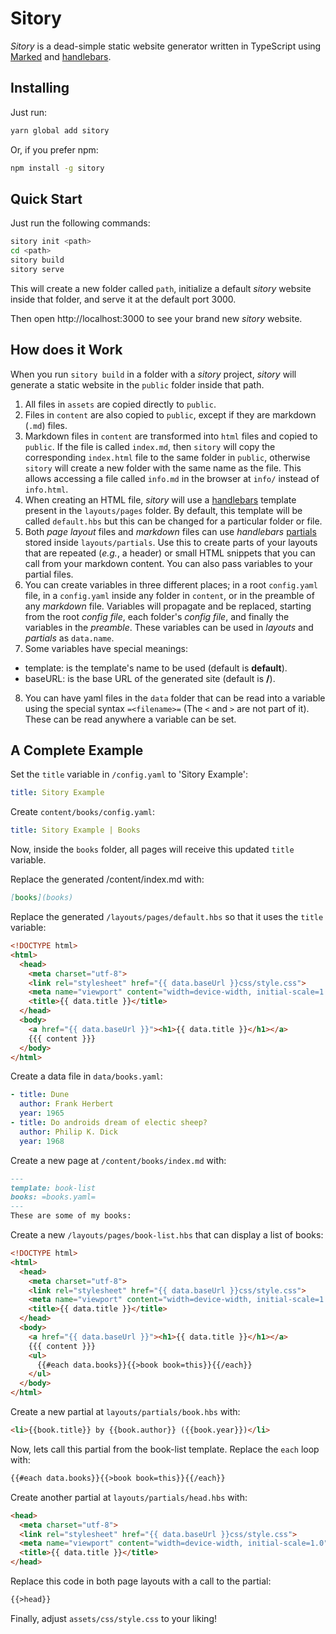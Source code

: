 # Sitory

*Sitory* is a dead-simple static website generator written in TypeScript using [Marked](https://marked.js.org/) and [handlebars](https://handlebarsjs.com/).

## Installing

Just run:

```bash
yarn global add sitory
```

Or, if you prefer npm:

```bash
npm install -g sitory
```

## Quick Start

Just run the following commands:

```bash
sitory init <path>
cd <path>
sitory build
sitory serve
```

This will create a new folder called ```path```, initialize a default *sitory* website inside that folder, and serve it at the default port 3000.

Then open http://localhost:3000 to see your brand new *sitory* website.

## How does it Work

When you run ```sitory build``` in a folder with a *sitory* project, *sitory* will generate a static website in the ```public``` folder inside that path.

1. All files in ```assets``` are copied directly to ```public```.
2. Files in ```content``` are also copied to ```public```, except if they are markdown (```.md```) files.
3. Markdown files in ```content``` are transformed into ```html``` files and copied to ```public```. If the file is called ```index.md```, then ```sitory``` will copy the corresponding ```index.html``` file to the same folder in ```public```, otherwise ```sitory``` will create a new folder with the same name as the file. This allows accessing a file called ```info.md``` in the browser at ```info/``` instead of ```info.html```.
4. When creating an HTML file, *sitory* will use a [handlebars](https://handlebarsjs.com/) template present in the ```layouts/pages``` folder. By default, this template will be called ```default.hbs``` but this can be changed for a particular folder or file.
5. Both *page layout* files and *markdown* files can use *handlebars* [partials](https://handlebarsjs.com/guide/partials.html) stored inside ```layouts/partials```. Use this to create parts of your layouts that are repeated (*e.g.*, a header) or small HTML snippets that you can call from your markdown content. You can also pass variables to your partial files.
6. You can create variables in three different places; in a root ```config.yaml``` file, in a ```config.yaml``` inside any folder in ```content```, or in the preamble of any *markdown* file. Variables will propagate and be replaced, starting from the root *config file*, each folder's *config file*, and finally the variables in the *preamble*. These variables can be used in *layouts* and *partials* as ```data.name```. 
7. Some variables have special meanings:
  - template: is the template's name to be used (default is **default**).
  - baseURL: is the base URL of the generated site (default is **/**).
8. You can have yaml files in the ```data``` folder that can be read into a variable using the special syntax ```=<filename>=``` (The ```<``` and ```>``` are not part of it). These can be read anywhere a variable can be set.


## A Complete Example

Set the ```title``` variable in ```/config.yaml``` to 'Sitory Example':

```yaml
title: Sitory Example
```

Create ```content/books/config.yaml```:

```yaml
title: Sitory Example | Books
```

Now, inside the ```books``` folder, all pages will receive this updated ```title``` variable.

Replace the generated /content/index.md with:

```markdown
[books](books)
```

Replace the generated ```/layouts/pages/default.hbs``` so that it uses the ```title``` variable:

```html
<!DOCTYPE html>
<html>
  <head>
    <meta charset="utf-8">
    <link rel="stylesheet" href="{{ data.baseUrl }}css/style.css">
    <meta name="viewport" content="width=device-width, initial-scale=1.0">
    <title>{{ data.title }}</title>
  </head>
  <body>
    <a href="{{ data.baseUrl }}"><h1>{{ data.title }}</h1></a>
    {{{ content }}}
  </body>
</html>
```

Create a data file in ```data/books.yaml```:

```yaml
- title: Dune
  author: Frank Herbert
  year: 1965
- title: Do androids dream of electic sheep?
  author: Philip K. Dick 
  year: 1968
```

Create a new page at ```/content/books/index.md``` with:

```markdown
---
template: book-list
books: =books.yaml=
---
These are some of my books:
```

Create a new ```/layouts/pages/book-list.hbs``` that can display a list of books:

```html
<!DOCTYPE html>
<html>
  <head>
    <meta charset="utf-8">
    <link rel="stylesheet" href="{{ data.baseUrl }}css/style.css">
    <meta name="viewport" content="width=device-width, initial-scale=1.0">
    <title>{{ data.title }}</title>
  </head>
  <body>
    <a href="{{ data.baseUrl }}"><h1>{{ data.title }}</h1></a>
    {{{ content }}}
    <ul>
      {{#each data.books}}{{>book book=this}}{{/each}}
    </ul>
  </body>
</html>
```

Create a new partial at ```layouts/partials/book.hbs``` with:

```html
<li>{{book.title}} by {{book.author}} ({{book.year}})</li>
```

Now, lets call this partial from the book-list template. Replace the ```each``` loop with:

```html
{{#each data.books}}{{>book book=this}}{{/each}}
```

Create another partial at ```layouts/partials/head.hbs``` with:

```html
<head>
  <meta charset="utf-8">
  <link rel="stylesheet" href="{{ data.baseUrl }}css/style.css">
  <meta name="viewport" content="width=device-width, initial-scale=1.0">
  <title>{{ data.title }}</title>
</head>
```

Replace this code in both page layouts with a call to the partial:

```html
{{>head}}
```

Finally, adjust ```assets/css/style.css``` to your liking!